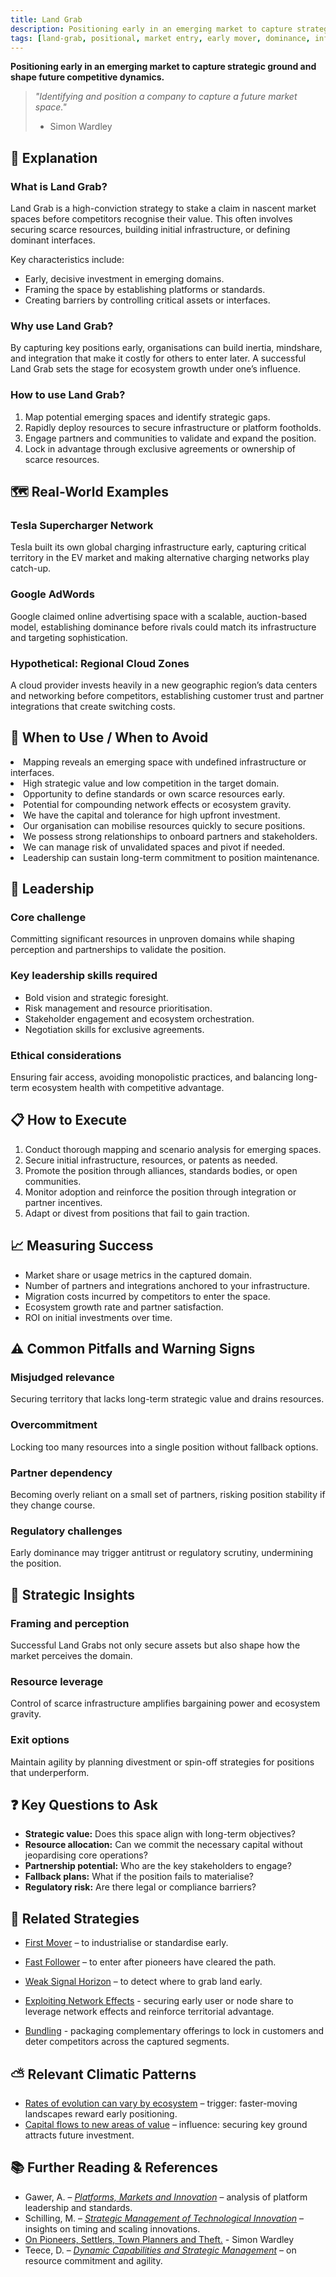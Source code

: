 ```yaml
---
title: Land Grab
description: Positioning early in an emerging market to capture strategic ground and shape future competitive dynamics.
tags: [land-grab, positional, market entry, early mover, dominance, infrastructure, ecosystem control]
---
```


**Positioning early in an emerging market to capture strategic ground and shape future competitive dynamics.**

> *"Identifying and position a company to capture a future market space."*
>
> - Simon Wardley

## 🤔 **Explanation**

### What is Land Grab?

Land Grab is a high-conviction strategy to stake a claim in nascent market spaces before competitors recognise their value. This often involves securing scarce resources, building initial infrastructure, or defining dominant interfaces.

Key characteristics include:

- Early, decisive investment in emerging domains.
- Framing the space by establishing platforms or standards.
- Creating barriers by controlling critical assets or interfaces.

### Why use Land Grab?

By capturing key positions early, organisations can build inertia, mindshare, and integration that make it costly for others to enter later. A successful Land Grab sets the stage for ecosystem growth under one’s influence.

### How to use Land Grab?

1. Map potential emerging spaces and identify strategic gaps.
2. Rapidly deploy resources to secure infrastructure or platform footholds.
3. Engage partners and communities to validate and expand the position.
4. Lock in advantage through exclusive agreements or ownership of scarce resources.

## 🗺️ **Real-World Examples**

### Tesla Supercharger Network

Tesla built its own global charging infrastructure early, capturing critical territory in the EV market and making alternative charging networks play catch-up.

### Google AdWords

Google claimed online advertising space with a scalable, auction-based model, establishing dominance before rivals could match its infrastructure and targeting sophistication.

### Hypothetical: Regional Cloud Zones

A cloud provider invests heavily in a new geographic region’s data centers and networking before competitors, establishing customer trust and partner integrations that create switching costs.

## 🚦 **When to Use / When to Avoid**

<Assessment strategyName="Land Grab">
  <MapSignals>
    <li>Mapping reveals an emerging space with undefined infrastructure or interfaces.</li>
    <li>High strategic value and low competition in the target domain.</li>
    <li>Opportunity to define standards or own scarce resources early.</li>
    <li>Potential for compounding network effects or ecosystem gravity.</li>
  </MapSignals>
  <Readiness>
    <li>We have the capital and tolerance for high upfront investment.</li>
    <li>Our organisation can mobilise resources quickly to secure positions.</li>
    <li>We possess strong relationships to onboard partners and stakeholders.</li>
    <li>We can manage risk of unvalidated spaces and pivot if needed.</li>
    <li>Leadership can sustain long-term commitment to position maintenance.</li>
  </Readiness>
</Assessment>

## 🎯 **Leadership**

### Core challenge

Committing significant resources in unproven domains while shaping perception and partnerships to validate the position.

### Key leadership skills required

- Bold vision and strategic foresight.
- Risk management and resource prioritisation.
- Stakeholder engagement and ecosystem orchestration.
- Negotiation skills for exclusive agreements.

### Ethical considerations

Ensuring fair access, avoiding monopolistic practices, and balancing long-term ecosystem health with competitive advantage.

## 📋 **How to Execute**

1. Conduct thorough mapping and scenario analysis for emerging spaces.
2. Secure initial infrastructure, resources, or patents as needed.
3. Promote the position through alliances, standards bodies, or open communities.
4. Monitor adoption and reinforce the position through integration or partner incentives.
5. Adapt or divest from positions that fail to gain traction.

## 📈 **Measuring Success**

- Market share or usage metrics in the captured domain.
- Number of partners and integrations anchored to your infrastructure.
- Migration costs incurred by competitors to enter the space.
- Ecosystem growth rate and partner satisfaction.
- ROI on initial investments over time.

## ⚠️ **Common Pitfalls and Warning Signs**

### Misjudged relevance

Securing territory that lacks long-term strategic value and drains resources.

### Overcommitment

Locking too many resources into a single position without fallback options.

### Partner dependency

Becoming overly reliant on a small set of partners, risking position stability if they change course.

### Regulatory challenges

Early dominance may trigger antitrust or regulatory scrutiny, undermining the position.

## 🧠 **Strategic Insights**

### Framing and perception

Successful Land Grabs not only secure assets but also shape how the market perceives the domain.

### Resource leverage

Control of scarce infrastructure amplifies bargaining power and ecosystem gravity.

### Exit options

Maintain agility by planning divestment or spin-off strategies for positions that underperform.

## ❓ **Key Questions to Ask**

- **Strategic value:** Does this space align with long-term objectives?
- **Resource allocation:** Can we commit the necessary capital without jeopardising core operations?
- **Partnership potential:** Who are the key stakeholders to engage?
- **Fallback plans:** What if the position fails to materialise?
- **Regulatory risk:** Are there legal or compliance barriers?

## 🔀 **Related Strategies**

- [First Mover](/strategies/positional/first-mover) – to industrialise or standardise early.
- [Fast Follower](/strategies/positional/fast-follower) – to enter after pioneers have cleared the path.
- [Weak Signal Horizon](/strategies/positional/weak-signal-horizon) – to detect where to grab land early.

- [Exploiting Network Effects](/strategies/accelerators/exploiting-network-effects) - securing early user or node share to leverage network effects and reinforce territorial advantage.
- [Bundling](/strategies/user-perception/bundling) - packaging complementary offerings to lock in customers and deter competitors across the captured segments.
## ⛅ **Relevant Climatic Patterns**

- [Rates of evolution can vary by ecosystem](/climatic-patterns/rates-of-evolution-can-vary-by-ecosystem) – trigger: faster-moving landscapes reward early positioning.
- [Capital flows to new areas of value](/climatic-patterns/capital-flows-to-new-areas-of-value) – influence: securing key ground attracts future investment.

## 📚 **Further Reading & References**

- Gawer, A. – [*Platforms, Markets and Innovation*](https://www.amazon.co.uk/Platforms-Markets-Innovation-Annabelle-Gawer/dp/1848447892) – analysis of platform leadership and standards.
- Schilling, M. – [*Strategic Management of Technological Innovation*](https://www.amazon.co.uk/Strategic-Management-Technological-Innovation-Schilling/dp/0071326448) – insights on timing and scaling innovations.
- [On Pioneers, Settlers, Town Planners and Theft.](https://blog.gardeviance.org/2015/03/on-pioneers-settlers-town-planners-and.html) - Simon Wardley
- Teece, D. – [*Dynamic Capabilities and Strategic Management*](https://www.amazon.co.uk/Dynamic-Capabilities-Strategic-Management-Organizing/dp/0199691908) – on resource commitment and agility.
